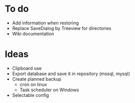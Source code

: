 

# To do
- Add information when restoring
- Replace SaveDialog by Treeview for directories
- Wiki documentation

# Ideas 
- Clipboard use
- Export database and save it in repository (mssql, mysql)
- Create planned backup 
    - cron on linux
    - Task scheduler on Windows
- Selectable config
